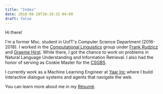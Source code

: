```yaml
---
title: "Index"
date: 2018-08-28T10:19:32-04:00
draft: false
---
```


Hi there!

I'm a former Msc. student in UofT's Computer Science Department (2016-2018). I worked in the [Computational Linguistics](https://www.cs.toronto.edu/compling/) group under [Frank Rudzicz](https://www.cs.toronto.edu/~frank) and [Graeme Hirst](https://www.cs.toronto.edu/~gh). While there, I got the chance to work on problems in Natural Language Understanding and Information Retrieval. I also had the honor of serving as Cookie Master for the [CSGBS](http://www.cs.toronto.edu/csgsbs/).

I currently work as a Machine Learning Engineer at [Yaar Inc](https://yaar.ai) where I build interactive dialogue systems and agents that navigate the web.

You can learn more about me in my [Résumé](/docs/cv_muuo.pdf).